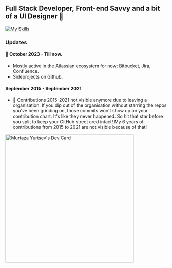 ## Full Stack Developer, Front-end Savvy and a bit of a UI Designer 👋

[![My Skills](https://skillicons.dev/icons?i=js,vue,next,nuxt,typescript,css,scss,tailwind,bootstrap,jquery,php,laravel,html,mysql,figma,vscode,vite,git&theme=dark&perline=9)](https://skillicons.dev)

### Updates

#### 🔭 October 2023 - Till now. 
- Mostly active in the Atlassian ecosystem for now; Bitbucket, Jira, Confluence.
- Sideprojects on Github.
  
#### September 2015 -  September 2021
- 📌 Contributions 2015-2021 not visible anymore due to leaving a organisation. If you dip out of the organisation without starring the repos you've been grinding on, those commits won't show up on your contribution chart. It's like they never happened. So hit that star before you split to keep your GitHub street cred intact! My 6 years of contributions from 2015 to 2021 are not visible because of that!

<a href="https://app.daily.dev/myurtsev"><img src="https://api.daily.dev/devcards/af066285a52d4998a17cabd204f485f6.png?r=u8l" width="400" alt="Murtaza Yurtsev's Dev Card"/></a>
